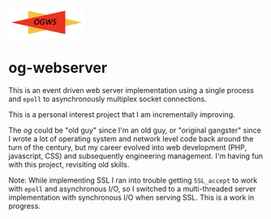 <img src="html/ogws-logo.png" width="150"/>

# og-webserver

This is an event driven web server implementation using a single process and `epoll` to asynchronously multiplex socket connections.

This is a personal interest project that I am incrementally improving.

The *og* could be "old guy" since I'm an old guy, or "original gangster"
since I wrote a lot of operating system and network level code back around 
the turn of the century, but my career evolved into web development (PHP,
javascript, CSS) and subsequently engineering management. I'm having fun with
this project, revisiting old skills.

Note: While implementing SSL I ran into trouble getting `SSL_accept`
to work with `epoll` and asynchronous I/O, so I switched to a
multi-threaded server implementation with synchronous I/O when 
serving SSL. This is a work in progress.
